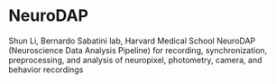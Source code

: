 # NeuroDAP
 Shun Li, Bernardo Sabatini lab, Harvard Medical School
 NeuroDAP (Neuroscience Data Analysis Pipeline) for recording, synchronization, preprocessing, and analysis of neuropixel, photometry, camera, and behavior recordings
